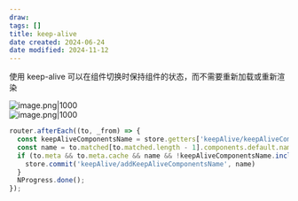 ```yaml
---
draw:
tags: []
title: keep-alive
date created: 2024-06-24
date modified: 2024-11-12
---
```


使用 keep-alive 可以在组件切换时保持组件的状态，而不需要重新加载或重新渲染

![image.png|1000](https://imagehosting4picgo.oss-cn-beijing.aliyuncs.com/imagehosting/fix-dir%2Fpicgo%2Fpicgo-clipboard-images%2F2024%2F06%2F24%2F22-29-34-ca5f616bed31a9f48c106d7b8bdb68cf-20240624222934-1b92e6.png)  
![image.png|1000](https://imagehosting4picgo.oss-cn-beijing.aliyuncs.com/imagehosting/fix-dir%2Fpicgo%2Fpicgo-clipboard-images%2F2024%2F06%2F24%2F22-30-00-fc28a54677421af1fc39b0ca6a5cc042-20240624222958-27fc55.png)

```js
router.afterEach((to, _from) => {  
  const keepAliveComponentsName = store.getters['keepAlive/keepAliveComponentsName'] || []  
  const name = to.matched[to.matched.length - 1].components.default.name  
  if (to.meta && to.meta.cache && name && !keepAliveComponentsName.includes(name)) {  
    store.commit('keepAlive/addKeepAliveComponentsName', name)  
  }  
  NProgress.done();  
});
```
